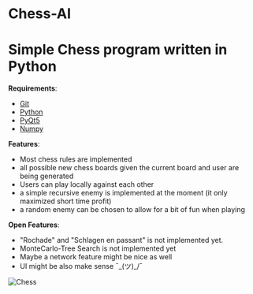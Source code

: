 # Chess-AI
Simple Chess program written in Python
========================

**Requirements**:  
- [Git](https://gitforwindows.org/)
- [Python](https://cmake.org/download/)
- [PyQt5](https://pypi.org/project/PyQt5/)  
- [Numpy](https://numpy.org/)


**Features**:
- Most chess rules are implemented
- all possible new chess boards given the current board and user are being generated
- Users can play locally against each other
- a simple recursive enemy is implemented at the moment (it only maximized short time profit)
- a random enemy can be chosen to allow for a bit of fun when playing

**Open Features**:
- "Rochade" and "Schlagen en passant" is not implemented yet. 
- MonteCarlo-Tree Search is not implemented yet
- Maybe a network feature might be nice as well
- UI might be also make sense ¯\_(ツ)_/¯

![Chess](http://home.anton-lammert.de/wordpress/wp-content/uploads/2021/03/chess.png) 
